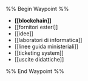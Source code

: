 %% Begin Waypoint %%
- **[[blockchain]]**
- [[fornitori esteri]]
- [[idee]]
- [[laboratori di informatica]]
- [[linee guida ministeriali]]
- [[ticketing system]]
- [[uscite didattiche]]

%% End Waypoint %%
